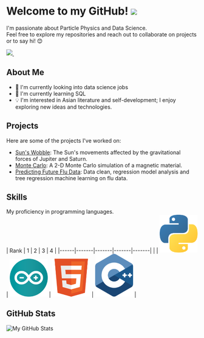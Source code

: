 <h1>
  Welcome to my GitHub! 
  <img src="https://media.giphy.com/media/hvRJCLFzcasrR4ia7z/giphy.gif" width="30px"/>
</h1>

I'm passionate about Particle Physics and Data Science. <br>
Feel free to explore my repositories and reach out to collaborate on projects or to say hi! 😊

<div id="badges">
  <a href="https://www.linkedin.com/in/athavanramalingam/">
    <img src="https://img.shields.io/badge/LinkedIn-blue?logo=linkedin&logoColor=white&style=for-the-badge"/>
  </a> 

  <img src="https://komarev.com/ghpvc/?username=gitavan&style=flat-square&color=blue" alt="" style="height: 28px; width: auto;" />
</div>




## About Me

- 💼 I'm currently looking into data science jobs
- 🌱 I'm currently learning SQL
- 💡 I'm interested in Asian literature and self-development; I enjoy exploring new ideas and technologies.

## Projects

Here are some of the projects I've worked on:

- [Sun's Wobble](https://github.com/Gitavan/Sun-Wobble-Due-To-Neptune-And-Jupiter): The Sun's movements affected by the gravitational forces of Jupiter and Saturn.
- [Monte Carlo](https://github.com/Gitavan/2-D-Monte-Carlo-simulation-of-a-magnetic-material): A 2-D Monte Carlo simulation of a magnetic material.
- [Predicting Future Flu Data](https://github.com/Gitavan/Predicting-Future-Flu-Data): Data clean, regression model analysis and tree regression machine learning on flu data.
## Skills                                   

My proficiency in programming languages.       
| Rank |   1   |   2   |   3   |   4   |
|------|-------|-------|-------|-------|
|      | <img src="https://github.com/Gitavan/Gitavan/blob/main/Python.png" alt="Python" width="100"> | <img src="https://github.com/Gitavan/Gitavan/blob/main/Arduino.png" alt="Arduino" width="100"> | <img src="https://github.com/Gitavan/Gitavan/blob/main/HTML5.png" alt="HTML5" width="100"> | <img src="https://github.com/Gitavan/Gitavan/blob/main/C%2B%2B.png" alt="C++" width="100"> |


## GitHub Stats
![My GitHub Stats](https://github-readme-stats.vercel.app/api?username=gitavan&show_icons=true&theme=radical)


